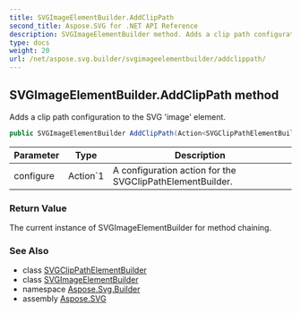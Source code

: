 ```yaml
---
title: SVGImageElementBuilder.AddClipPath
second_title: Aspose.SVG for .NET API Reference
description: SVGImageElementBuilder method. Adds a clip path configuration to the SVG image element
type: docs
weight: 20
url: /net/aspose.svg.builder/svgimageelementbuilder/addclippath/
---
```

## SVGImageElementBuilder.AddClipPath method

Adds a clip path configuration to the SVG 'image' element.

```csharp
public SVGImageElementBuilder AddClipPath(Action<SVGClipPathElementBuilder> configure)
```

| Parameter | Type | Description |
| --- | --- | --- |
| configure | Action`1 | A configuration action for the SVGClipPathElementBuilder. |

### Return Value

The current instance of SVGImageElementBuilder for method chaining.

### See Also

* class [SVGClipPathElementBuilder](../../svgclippathelementbuilder/)
* class [SVGImageElementBuilder](../)
* namespace [Aspose.Svg.Builder](../../../aspose.svg.builder/)
* assembly [Aspose.SVG](../../../)
